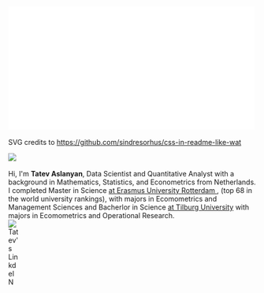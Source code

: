 
<img src="header.svg" width="500" height="250">


SVG credits to https://github.com/sindresorhus/css-in-readme-like-wat

<p align="left">
  <a href="https://flame-engine.org">
    <img width="250px" padding-left = "150px" padding-bottom = "150px" src="https://github-readme-stats.vercel.app/api/top-langs/?username=TatevKaren&show_icons=true&title_color=ffffff&icon_color=2A75CF&text_color=daf7dc&bg_color=191919">

  </a>
</p>

Hi, I'm **Tatev Aslanyan**, Data Scientist and Quantitative Analyst with a background in Mathematics, Statistics, and Econometrics from Netherlands. I completed Master in Science <a href="https://www.eur.nl/en" target="_blank" > at Erasmus University Rotterdam </a>, (top 68 in the world university rankings), with majors in Ecomometrics and Management Sciences and Bacherlor in Science <a href="https://www.tilburguniversity.edu/"> at Tilburg University</a> with majors in Ecomometrics and Operational Research. <br> 
<a><img align="left" alt="Tatev's LinkdeIN" width="22px" src="https://image.flaticon.com/icons/png/512/174/174857.png" />
</a>
